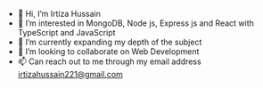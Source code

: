 - 👋 Hi, I’m Irtiza Hussain
- 👀 I’m interested in MongoDB, Node js, Express js and React with TypeScript and JavaScript
- 🌱 I’m currently expanding my depth of the subject
- 💞️ I’m looking to collaborate on Web Development
- 📫 Can reach out to me through my email address irtizahussain221@gmail.com

<!---
irtizahussain221/irtizahussain221 is a ✨ special ✨ repository because its `README.md` (this file) appears on your GitHub profile.
You can click the Preview link to take a look at your changes.
--->

